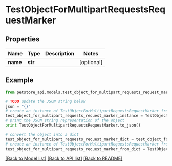 # TestObjectForMultipartRequestsRequestMarker


## Properties
Name | Type | Description | Notes
------------ | ------------- | ------------- | -------------
**name** | **str** |  | [optional] 

## Example

```python
from petstore_api.models.test_object_for_multipart_requests_request_marker import TestObjectForMultipartRequestsRequestMarker

# TODO update the JSON string below
json = "{}"
# create an instance of TestObjectForMultipartRequestsRequestMarker from a JSON string
test_object_for_multipart_requests_request_marker_instance = TestObjectForMultipartRequestsRequestMarker.from_json(json)
# print the JSON string representation of the object
print TestObjectForMultipartRequestsRequestMarker.to_json()

# convert the object into a dict
test_object_for_multipart_requests_request_marker_dict = test_object_for_multipart_requests_request_marker_instance.to_dict()
# create an instance of TestObjectForMultipartRequestsRequestMarker from a dict
test_object_for_multipart_requests_request_marker_from_dict = TestObjectForMultipartRequestsRequestMarker.from_dict(test_object_for_multipart_requests_request_marker_dict)
```
[[Back to Model list]](../README.md#documentation-for-models) [[Back to API list]](../README.md#documentation-for-api-endpoints) [[Back to README]](../README.md)


